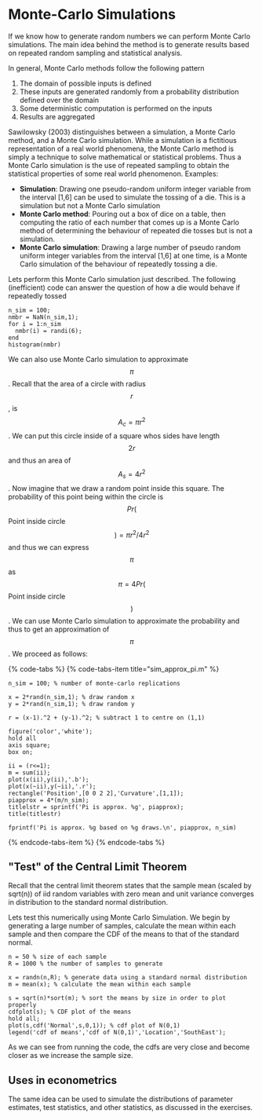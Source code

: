 # Monte-Carlo Simulations

If we know how to generate random numbers we can perform Monte Carlo simulations. The main idea behind the method is to generate results based on repeated random sampling and statistical analysis.

In general, Monte Carlo methods follow the following pattern 

1. The domain of possible inputs is defined
2. These inputs are generated randomly from a probability distribution defined over the domain
3. Some deterministic computation is performed on the inputs
4. Results are aggregated

Sawilowsky \(2003\) distinguishes between a simulation, a Monte Carlo method, and a Monte Carlo simulation. While a simulation is a fictitious representation of a real world phenomena, the Monte Carlo method is simply a technique to solve mathematical or statistical problems. Thus a Monte Carlo simulation is the use of repeated sampling to obtain the statistical properties of some real world phenomenon. Examples:

* **Simulation**: Drawing one pseudo-random uniform integer variable from the interval \[1,6\] can be used to simulate the tossing of a die. This is a simulation but not a Monte Carlo simulation
* **Monte Carlo method**: Pouring out a box of dice on a table, then computing the ratio of each number that comes up is a Monte Carlo method of determining the behaviour of repeated die tosses but is not a simulation.
* **Monte Carlo simulation**: Drawing a large number of pseudo random uniform integer variables from the interval \[1,6\] at one time, is a Monte Carlo simulation of the behaviour of repeatedly tossing a die.

Lets perform this Monte Carlo simulation just described. The following \(inefficient\) code can answer the question of how a die would behave if repeatedly tossed

```text
n_sim = 100;
nmbr = NaN(n_sim,1);
for i = 1:n_sim
  nmbr(i) = randi(6);
end
histogram(nmbr)
```

We can also use Monte Carlo simulation to approximate $$\pi$$. Recall that the area of a circle with radius $$r$$, is $$A_c = \pi r^2$$. We can put this circle inside of a square whos sides have length $$2r$$ and thus an area of $$A_s = 4r^2$$. Now imagine that we draw a random point inside this square. The probability of this point being within the circle is $$Pr($$Point inside circle$$) = \pi r^2 / 4 r^2$$ and thus we can express $$\pi$$ as $$\pi = 4 Pr($$Point inside circle$$)$$. We can use Monte Carlo simulation to approximate the probability and thus to get an approximation of $$\pi$$. We proceed as follows:

{% code-tabs %}
{% code-tabs-item title="sim\_approx\_pi.m" %}
```text
n_sim = 100; % number of monte-carlo replications

x = 2*rand(n_sim,1); % draw random x
y = 2*rand(n_sim,1); % draw random y

r = (x-1).^2 + (y-1).^2; % subtract 1 to centre on (1,1)

figure('color','white');
hold all
axis square;
box on;

ii = (r<=1);
m = sum(ii);
plot(x(ii),y(ii),'.b');
plot(x(~ii),y(~ii),'.r');
rectangle('Position',[0 0 2 2],'Curvature',[1,1]);
piapprox = 4*(m/n_sim);
titlelstr = sprintf('Pi is approx. %g', piapprox);
title(titlestr)

fprintf('Pi is approx. %g based on %g draws.\n', piapprox, n_sim)
```
{% endcode-tabs-item %}
{% endcode-tabs %}

## "Test" of the Central Limit Theorem

Recall that the central limit theorem states that the sample mean \(scaled by sqrt\(n\)\) of iid random variables with zero mean and unit variance converges in distribution to the standard normal distribution.

Lets test this numerically using Monte Carlo Simulation. We begin by generating a large number of samples, calculate the mean within each sample and then compare the CDF of the means to that of the standard normal.

```text
n = 50 % size of each sample
R = 1000 % the number of samples to generate

x = randn(n,R); % generate data using a standard normal distribution
m = mean(x); % calculate the mean within each sample

s = sqrt(n)*sort(m); % sort the means by size in order to plot properly
cdfplot(s); % CDF plot of the means
hold all;
plot(s,cdf('Normal',s,0,1)); % cdf plot of N(0,1)
legend('cdf of means','cdf of N(0,1)','Location','SouthEast');
```

As we can see from running the code, the cdfs are very close and become closer as we increase the sample size.

## Uses in econometrics

The same idea can be used to simulate the distributions of parameter estimates, test statistics, and other statistics, as discussed in the exercises.

